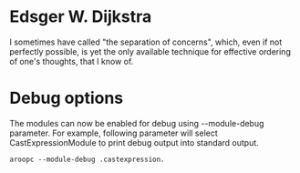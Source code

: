 
Edsger W. Dijkstra
====================
I sometimes have called "the separation of concerns", which, even if not perfectly possible, is yet the only available technique for effective ordering of one's thoughts, that I know of.

Debug options
=============

The modules can now be enabled for debug using --module-debug parameter. For example, following parameter will select CastExpressionModule to print debug output into standard output.

```
aroopc --module-debug .castexpression.
```
